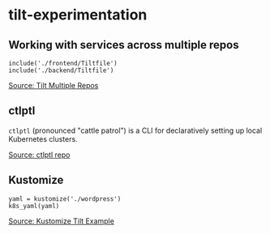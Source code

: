 # tilt-experimentation

## Working with services across multiple repos

```
include('./frontend/Tiltfile')
include('./backend/Tiltfile')
```
[Source: Tilt Multiple Repos](https://docs.tilt.dev/multiple_repos.html)

## ctlptl

`ctlptl` (pronounced "cattle patrol") is a CLI for declaratively setting up local Kubernetes clusters.

[Source: ctlptl repo](https://github.com/tilt-dev/ctlptl)

## Kustomize

```
yaml = kustomize('./wordpress')
k8s_yaml(yaml)
```

[Source: Kustomize Tilt Example](https://github.com/tilt-dev/kustomize-example)
